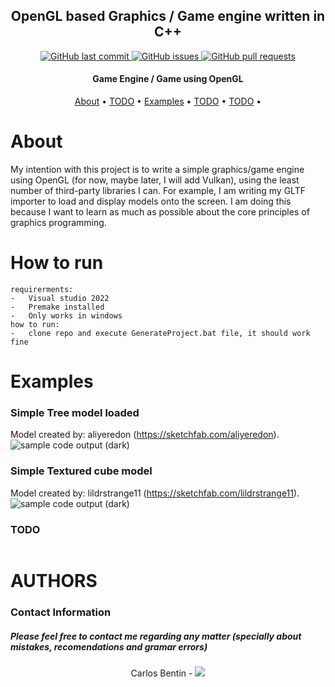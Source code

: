 
<h2 align="center">
   OpenGL based Graphics / Game engine written in C++
</h2>

<p align="center">
    <a href="https://github.com/Benkdel/Resurge-Gamedev/commits/main">
        <img src="https://img.shields.io/github/last-commit/Benkdel/Resurge-Gamedev.svg?style=flat-square&logo=github&logoColor=white"
        alt="GitHub last commit">
    </a>
    <a href="https://github.com/Benkdel/Resurge-Gamedev/issues">
    <img src="https://img.shields.io/github/issues-raw/Benkdel/Resurge-Gamedev.svg?style=flat-square&logo=github&logoColor=white"
         alt="GitHub issues">
    </a>
    <a href="https://github.com/Benkdel/Resurge-Gamedev/pulls">
    <img src="https://img.shields.io/github/issues-pr-raw/Benkdel/Resurge-Gamedev.svg?style=flat-square&logo=github&logoColor=white"
         alt="GitHub pull requests">
    </a>
</p>

<h4 align="center"> Game Engine / Game using OpenGL </h4>

<p align="center">
    <a href="About">About</a> •
    <a href="#">TODO</a> •
    <a href="Examples">Examples</a> •
    <a href="#">TODO</a> •
    <a href="#">TODO</a> •
</p>

# About
My intention with this project is to write a simple graphics/game engine using OpenGL (for now, maybe later, I will add Vulkan), using the least number of third-party libraries I can. For example, I am writing my GLTF importer to load and display models onto the screen. I am doing this because I want to learn as much as possible about the core principles of graphics programming. 

# How to run
    requirerments:
    -   Visual studio 2022
    -   Premake installed
    -   Only works in windows
    how to run:
    -   clone repo and execute GenerateProject.bat file, it should work fine

# Examples
### Simple Tree model loaded
Model created by: aliyeredon (https://sketchfab.com/aliyeredon).
<br>![sample code output (dark)](https://github.com/Benkdel/Resurge-Gamedev/blob/main/img/GLTFTreeLoader.png)

### Simple Textured cube model

Model created by: lildrstrange11 (https://sketchfab.com/lildrstrange11).
<br>![sample code output (dark)](https://github.com/Benkdel/Resurge-Gamedev/blob/main/img/GLTFTexturedCube.png)

### TODO
```

``` 


# AUTHORS
### Contact Information
##### Please feel free to contact me regarding any matter (specially about mistakes, recomendations and gramar errors)

<p align="center">
Carlos Bentin -
<a href="https://github.com/Benkdel">
        <img src="https://img.shields.io/badge/Carlos-mainPage-blue">
</a>
</p>